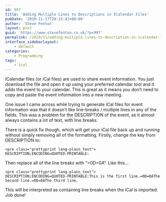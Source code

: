 ```yaml
---
id: 997
title: 'Adding Multiple Lines to Descriptions in ICalendar Files'
pubDate: '2010-11-17T20:15:43+00:00'
author: 'Steve Fenton'
layout: post
guid: 'https://www.stevefenton.co.uk/?p=997'
permalink: /2010/11/adding-multiple-lines-to-description-in-icalendar-files/
interface_sidebarlayout:
    - default
categories:
    - Programming
tags:
    - ical
---
```


ICalendar files (or iCal files) are used to share event information. You just download the file and open it up using your preferred calendar tool and it adds the event to your calendar. This is great as it means you don’t need to copy and paste the event information into a new meeting.

One issue I came across while trying to generate iCal files for event information was that it doesn’t like line-breaks / multiple lines in any of the fields. This was a problem for the DESCRIPTION of the event, as it almost always contains a lot of text, with line breaks.

There is a quick fix though, which will get your iCal file back up and running without simply removing all of the formatting. Firstly, change the key from DESCRIPTION to:

```
<pre class="prettyprint lang-plain_text">
DESCRIPTION;ENCODING=QUOTED-PRINTABLE:
```

Then replace all of the line breaks with “=0D=0A”. Like this…

```
<pre class="prettyprint lang-plain_text">
DESCRIPTION;ENCODING=QUOTED-PRINTABLE:This is the first line.=0D=0AThe Second line.=0D=0AThe third line.
```

This will be interpreted as containing line breaks when the iCal is imported. Job done!
